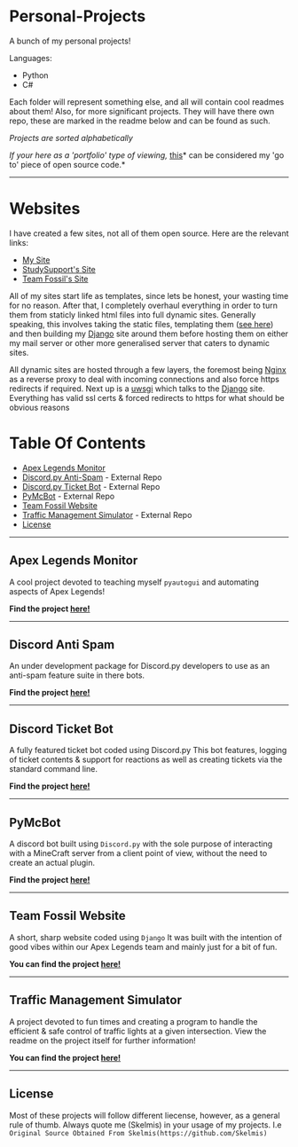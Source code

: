 # Personal-Projects
A bunch of my personal projects! 

Languages:
- Python
- C#

Each folder will represent something else, and all will contain cool readmes about them!
Also, for more significant projects. They will have there own repo, these are marked in the readme below and can be found as such.

*Projects are sorted alphabetically*

*If your here as a 'portfolio' type of viewing,* [this](https://github.com/Skelmis/DPY-Anti-Spam)* can be considered my 'go to' piece of open source code.*

---

# Websites
I have created a few sites, not all of them open source. Here are the relevant links:

- [My Site](https://koldfusion.xyz/)
- [StudySupport's Site](https://studysupport.club/)
- [Team Fossil's Site](https://teamfossil.xyz/)

All of my sites start life as templates, since lets be honest, your wasting time for no reason. After that, I completely overhaul everything in order to turn them from staticly linked html files into full dynamic sites.
Generally speaking, this involves taking the static files, templating them ([see here](https://docs.djangoproject.com/en/3.1/topics/templates/)) and then building my [Django](https://www.djangoproject.com/) site around them before hosting them on either my mail server or other more generalised server that caters to dynamic sites.

All dynamic sites are hosted through a few layers, the foremost being [Nginx](https://www.nginx.com/) as a reverse proxy to deal with incoming connections and also force https redirects if required. Next up is a [uwsgi](https://uwsgi-docs.readthedocs.io/en/latest/index.html) which talks to the [Django](https://www.djangoproject.com/) site. Everything has valid ssl certs & forced redirects to https for what should be obvious reasons


# Table Of Contents

- [Apex Legends Monitor](#apex-legends-monitor)
- [Discord.py Anti-Spam](#discord-anti-spam) - External Repo
- [Discord.py Ticket Bot](#discord-ticket-bot) - External Repo
- [PyMcBot](#pymcbot) - External Repo
- [Team Fossil Website](#team-fossil-website)
- [Traffic Management Simulator](#traffic-management-simulator) - External Repo
- [License](#license)

---

## Apex Legends Monitor
A cool project devoted to teaching myself `pyautogui` and automating aspects of Apex Legends!

**Find the project [here!](https://github.com/Skelmis/Personal-Projects/tree/master/Apex%20Legends%20Monitor)**

---

## Discord Anti Spam
An under development package for Discord.py developers to use as an anti-spam feature suite in there bots.


**Find the project [here!](https://github.com/Skelmis/DPY-Ticket-Bot)**

---

## Discord Ticket Bot
A fully featured ticket bot coded using Discord.py
This bot features, logging of ticket contents & support for reactions as well as creating tickets via the standard command line.

**Find the project [here!](https://github.com/Skelmis/DPY-Anti-Spam)**

---
## PyMcBot
A discord bot built using `Discord.py` with the sole purpose of interacting with a MineCraft server from a client point of view, without the need to create an actual plugin.

**Find the project [here!](https://github.com/Skelmis/PyMcBot)**

---

## Team Fossil Website
A short, sharp website coded using `Django`
It was built with the intention of good vibes within our Apex Legends team and mainly just for a bit of fun.

**You can find the project [here!](https://github.com/Skelmis/Personal-Projects/tree/master/Team%20Fossil%20Website)**

---

## Traffic Management Simulator
A project devoted to fun times and creating a program to handle the efficient & safe control of traffic lights at a given intersection.
View the readme on the project itself for further information!

**You can find the project [here!](https://github.com/Skelmis/Traffic-Management-Simulator)**

---

## License

Most of these projects will follow different liecense, however, as a general rule of thumb. Always quote me (Skelmis) in your usage of my projects.
I.e `Original Source Obtained From Skelmis(https://github.com/Skelmis)`
